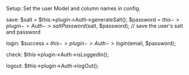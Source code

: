 Setup: Set the user Model and column names in config.

save:
$salt = $this->plugin->Auth->generateSalt();
$password = $this->plugin->Auth->saltPassword($salt, $password);
// save the user's salt and password

login:
$success = $this->plugin->Auth->login($email, $password);

check:
$this->plugin->Auth->isLoggedIn();

logout:
$this->plugin->Auth->logOut();